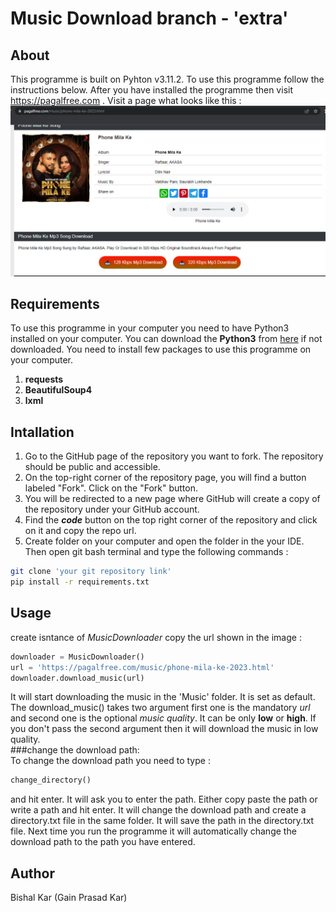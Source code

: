 # Music Download branch - 'extra'
## About  
This programme is built on Pyhton v3.11.2. To use this programme follow the instructions below. After you have installed the programme then visit https://pagalfree.com . Visit a page what looks like this :  
![Sample Image from where to get the website link](./images/website%20sample%20image.png) 

## Requirements   
To use this programme in your computer you need to have Python3 installed on your computer. You can download the **Python3** from [here]('https://www.python.org/downloads/') if not downloaded. 
You need to install few packages to use this programme on your computer.   
1. **requests**
2. **BeautifulSoup4**
3. **lxml**

## Intallation    
1. Go to the GitHub page of the repository you want to fork. The repository should be public and accessible.
2. On the top-right corner of the repository page, you will find a button labeled "Fork". Click on the "Fork" button.
3. You will be redirected to a new page where GitHub will create a copy of the repository under your GitHub account. 
4. Find the ***code*** button on the top right corner of the repository and click on it and copy the repo url.
5. Create folder on your computer and open the folder in the your IDE. Then open git bash terminal and type the following commands :    
```bash  
git clone 'your git repository link' 
pip install -r requirements.txt
```  
     
## Usage   
create isntance of *MusicDownloader* copy the url shown in the image : 

```python
downloader = MusicDownloader()  
url = 'https://pagalfree.com/music/phone-mila-ke-2023.html' 
downloader.download_music(url) 
```   
It will start downloading the music in the 'Music' folder. It is set as default. The download_music() takes two argument first one is the mandatory *url* and second one is the optional *music quality*. It can be only **low** or **high**. If you don't pass the second argument then it will download the music in low quality.   
###change the download path:   
To change the download path you need to type  :

```python 
change_directory() 
```     
and hit enter. It will ask you to enter the path. Either copy paste the path or write a path and hit enter. It will change the download path and create a directory.txt file in the same folder. It will save the path in the directory.txt file. Next time you run the programme it will automatically change the download path to the path you have entered.   

## Author    
Bishal Kar (Gain Prasad Kar) 
